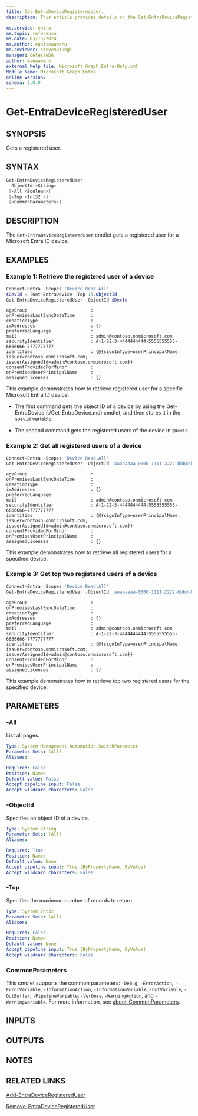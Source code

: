 ```yaml
---
title: Get-EntraDeviceRegisteredUser.
description: This article provides details on the Get-EntraDeviceRegisteredUser command.

ms.service: entra
ms.topic: reference
ms.date: 03/15/2024
ms.author: eunicewaweru
ms.reviewer: stevemutungi
manager: CelesteDG
author: msewaweru
external help file: Microsoft.Graph.Entra-Help.xml
Module Name: Microsoft.Graph.Entra
online version:
schema: 2.0.0
---
```


# Get-EntraDeviceRegisteredUser

## SYNOPSIS

Gets a registered user.

## SYNTAX

```powershell
Get-EntraDeviceRegisteredUser 
 -ObjectId <String> 
 [-All <Boolean>]
 [-Top <Int32 >] 
 [<CommonParameters>]
```

## DESCRIPTION

The `Get-EntraDeviceRegisteredUser` cmdlet gets a registered user for a Microsoft Entra ID device.

## EXAMPLES

### Example 1: Retrieve the registered user of a device

```powershell
Connect-Entra -Scopes 'Device.Read.All'
$DevId = (Get-EntraDevice -Top 1).ObjectId
Get-EntraDeviceRegisteredUser -ObjectId $DevId
```

```Output
ageGroup                        :
onPremisesLastSyncDateTime      :
creationType                    :
imAddresses                     : {}
preferredLanguage               :
mail                            : admin@contoso.onmicrosoft.com
securityIdentifier              : A-1-22-3-4444444444-5555555555-6666666-7777777777
identities                      : {@{signInType=userPrincipalName; issuer=contoso.onmicrosoft.com; issuerAssignedId=admin@contoso.onmicrosoft.com}}
consentProvidedForMinor         :
onPremisesUserPrincipalName     :
assignedLicenses                : {}
```

This example demonstrates how to retrieve registered user for a specific Microsoft Entra ID device.

- The first command gets the object ID of a device by using the Get-EntraDevice (./Get-EntraDevice.md) cmdlet, and then stores it in the `$DevId` variable.

- The second command gets the registered users of the device in `$DevId`.

### Example 2: Get all registered users of a device

```powershell
Connect-Entra -Scopes 'Device.Read.All'
Get-EntraDeviceRegisteredUser -ObjectId 'aaaaaaaa-0000-1111-2222-bbbbbbbbbbbb' -All 
```

```Output
ageGroup                        :
onPremisesLastSyncDateTime      :
creationType                    :
imAddresses                     : {}
preferredLanguage               :
mail                            : admin@contoso.onmicrosoft.com
securityIdentifier              : A-1-22-3-4444444444-5555555555-6666666-7777777777
identities                      : {@{signInType=userPrincipalName; issuer=contoso.onmicrosoft.com; issuerAssignedId=admin@contoso.onmicrosoft.com}}
consentProvidedForMinor         :
onPremisesUserPrincipalName     :
assignedLicenses                : {}
```

This example demonstrates how to retrieve all registered users for a specified device.

### Example 3: Get top two registered users of a device

```powershell
Connect-Entra -Scopes 'Device.Read.All'
Get-EntraDeviceRegisteredUser -ObjectId 'aaaaaaaa-0000-1111-2222-bbbbbbbbbbbb' -Top 2
```

```Output
ageGroup                        :
onPremisesLastSyncDateTime      :
creationType                    :
imAddresses                     : {}
preferredLanguage               :
mail                            : admin@contoso.onmicrosoft.com
securityIdentifier              : A-1-22-3-4444444444-5555555555-6666666-7777777777
identities                      : {@{signInType=userPrincipalName; issuer=contoso.onmicrosoft.com; issuerAssignedId=admin@contoso.onmicrosoft.com}}
consentProvidedForMinor         :
onPremisesUserPrincipalName     :
assignedLicenses                : {}
```

This example demonstrates how to retrieve top two registered users for the specified device.

## PARAMETERS

### -All

List all pages.

```yaml
Type: System.Management.Automation.SwitchParameter
Parameter Sets: (All)
Aliases:

Required: False
Position: Named
Default value: False
Accept pipeline input: False
Accept wildcard characters: False
```

### -ObjectId

Specifies an object ID of a device.

```yaml
Type: System.String
Parameter Sets: (All)
Aliases:

Required: True
Position: Named
Default value: None
Accept pipeline input: True (ByPropertyName, ByValue)
Accept wildcard characters: False
```

### -Top

Specifies the maximum number of records to return.

```yaml
Type: System.Int32 
Parameter Sets: (All)
Aliases:

Required: False
Position: Named
Default value: None
Accept pipeline input: True (ByPropertyName, ByValue)
Accept wildcard characters: False
```

### CommonParameters

This cmdlet supports the common parameters: `-Debug`, `-ErrorAction`, `-ErrorVariable`, `-InformationAction`, `-InformationVariable`, `-OutVariable`, `-OutBuffer`, `-PipelineVariable`, `-Verbose`, `-WarningAction`, and `-WarningVariable`. For more information, see [about_CommonParameters](https://go.microsoft.com/fwlink/?LinkID=113216).

## INPUTS

## OUTPUTS

## NOTES

## RELATED LINKS

[Add-EntraDeviceRegisteredUser](Add-EntraDeviceRegisteredUser.md)

[Remove-EntraDeviceRegisteredUser](Remove-EntraDeviceRegisteredUser.md)

